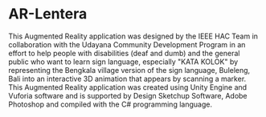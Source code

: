 # AR-Lentera
This Augmented Reality application was designed by the IEEE HAC Team in collaboration with the Udayana Community Development Program in an effort to help people with disabilities (deaf and dumb) and the general public who want to learn sign language, especially "KATA KOLOK" by representing the Bengkala village version of the sign language, Buleleng, Bali into an interactive 3D animation that appears by scanning a marker. This Augmented Reality application was created using Unity Engine and Vuforia software and is supported by Design Sketchup Software, Adobe Photoshop and compiled with the C# programming language.
